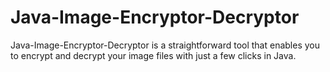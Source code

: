 # Java-Image-Encryptor-Decryptor
Java-Image-Encryptor-Decryptor is a straightforward tool that enables you to encrypt and decrypt your image files with just a few clicks in Java.
